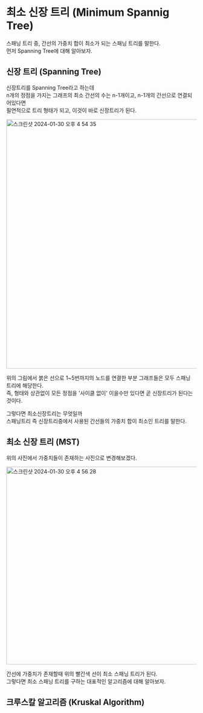 # 최소 신장 트리 (Minimum Spannig Tree)
스패닝 트리 중, 간선의 가중치 합이 최소가 되는 스패닝 트리를 말한다.   
먼저 Spanning Tree에 대해 알아보자.   

## 신장 트리 (Spanning Tree)
신장트리를 Spanning Tree라고 하는데      
n개의 정점을 가지는 그래프의 최소 간선의 수는 n-1개이고, n-1개의 간선으로 연결되어있다면   
필연적으로 트리 형태가 되고, 이것이 바로 신장트리가 된다.   
   
<img width="658" alt="스크린샷 2024-01-30 오후 4 54 35" src="https://github.com/ww5702/Swift_Coding_Test/assets/60501045/aa46a412-42e0-4941-be44-f8d7f663411d">

   
위의 그림에서 붉은 선으로 1~5번까지의 노드를 연결한 부분 그래프들은 모두 스패닝 트리에 해당한다.   
즉, 형태와 상관없이 모든 정점을 '사이클 없이' 이을수만 있다면 곧 신장트리가 된다는것이다.   
      
그렇다면 최소신장트리는 무엇일까   
스패닝트리 즉 신장트리중에서 사용된 간선들의 가중치 합이 최소인 트리를 말한다.   

## 최소 신장 트리 (MST)
위의 사진에서 가중치들이 존재하는 사진으로 변경해보겠다.   
   
   
<img width="522" alt="스크린샷 2024-01-30 오후 4 56 28" src="https://github.com/ww5702/Swift_Coding_Test/assets/60501045/6d194fb1-b130-4081-8d5e-0cb230e63dc2">   
   
   
간선에 가중치가 존재할때 위의 빨간색 선이 최소 스패닝 트리가 된다.   
그렇다면 최소 스패닝 트리를 구하는 대표적인 알고리즘에 대해 알아보자.   
   
    
## 크루스칼 알고리즘 (Kruskal Algorithm)    
